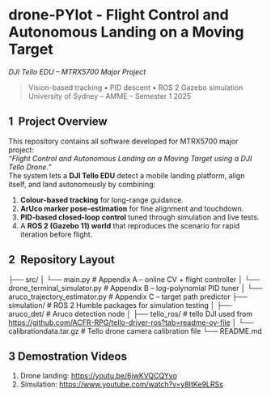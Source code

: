 # drone-PYlot - Flight Control and Autonomous Landing on a Moving Target  
*DJI Tello EDU – MTRX5700 Major Project*

> Vision-based tracking • PID descent • ROS 2 Gazebo simulation  
> University of Sydney – AMME – Semester 1 2025

<!-- ——————————————————————————————————— -->
## 1 Project Overview  
This repository contains all software developed for MTRX5700 major project:  
*“Flight Control and Autonomous Landing on a Moving Target using a DJI Tello Drone.”*  
The system lets a **DJI Tello EDU** detect a mobile landing platform, align itself, and land autonomously by combining:

1. **Colour-based tracking** for long-range guidance.  
2. **ArUco marker pose-estimation** for fine alignment and touchdown.  
3. **PID-based closed-loop control** tuned through simulation and live tests.  
4. A **ROS 2 (Gazebo 11) world** that reproduces the scenario for rapid iteration before flight.

<!-- ——————————————————————————————————— -->
## 2 Repository Layout  
├── src/
│ └── main.py # Appendix A – online CV + flight controller
│ └── drone_terminal_simulator.py # Appendix B – log-polynomial PID tuner
│ └── aruco_trajectory_estimator.py # Appendix C – target path predictor
├── simulation/ # ROS 2 Humble packages for simulation testing
│ ├── aruco_det/ # Aruco detection node
│ ├── tello_ros/ # tello DJI used from https://github.com/ACFR-RPG/tello-driver-ros?tab=readme-ov-file
│ └── calibrationdata.tar.gz # Tello drone camera calibration file
└── README.md

<!-- ——————————————————————————————————— -->
## 3 Demostration Videos
1. Drone landing: https://youtu.be/6jwKVQCQYvo
2. Simulation: https://www.youtube.com/watch?v=y8ItKe9LRSs